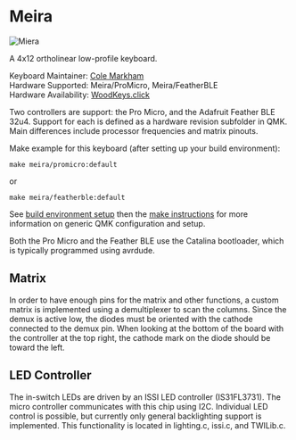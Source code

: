 # Meira

![Miera](https://imgur.com/kF4MFlW)

A 4x12 ortholinear low-profile keyboard.

Keyboard Maintainer: [Cole Markham](https://github.com/colemarkham)  
Hardware Supported: Meira/ProMicro, Meira/FeatherBLE  
Hardware Availability: [WoodKeys.click](https://woodkeys.click/meira)  

Two controllers are support: the Pro Micro, and the Adafruit Feather BLE 32u4. Support for each is defined as a hardware revision subfolder in QMK. Main differences include processor frequencies and matrix pinouts.

Make example for this keyboard (after setting up your build environment):

    make meira/promicro:default

or

    make meira/featherble:default

See [build environment setup](https://docs.qmk.fm/#/getting_started_build_tools) then the [make instructions](https://docs.qmk.fm/#/getting_started_make_guide) for more information on generic QMK configuration and setup.

Both the Pro Micro and the Feather BLE use the Catalina bootloader, which is typically programmed using avrdude.

## Matrix

In order to have enough pins for the matrix and other functions, a custom matrix is implemented using a demultiplexer to scan the columns. Since the demux is active low, the diodes must be oriented with the cathode connected to the demux pin. When looking at the bottom of the board with the controller at the top right, the cathode mark on the diode should be toward the left.

## LED Controller

The in-switch LEDs are driven by an ISSI LED controller (IS31FL3731). The micro controller communicates with this chip using I2C. Individual LED control is possible, but currently only general backlighting support is implemented. This functionality is located in lighting.c, issi.c, and TWILib.c.